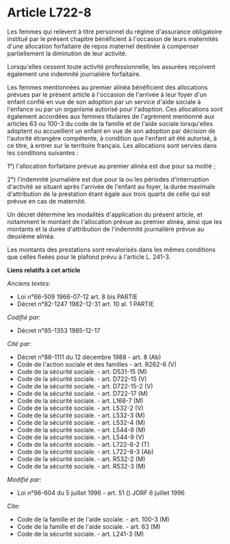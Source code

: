 # Article L722-8

Les femmes qui relèvent à titre personnel du régime d'assurance obligatoire institué par le présent chapitre bénéficient à
l'occasion de leurs maternités d'une allocation forfaitaire de repos maternel destinée à compenser partiellement la
diminution de leur activité.

Lorsqu'elles cessent toute activité professionnelle, les assurées reçoivent également une indemnité journalière forfaitaire.

Les femmes mentionnées au premier alinéa bénéficient des allocations prévues par le présent article à l'occasion de l'arrivée
à leur foyer d'un enfant confié en vue de son adoption par un service d'aide sociale à l'enfance ou par un organisme autorisé
pour l'adoption. Ces allocations sont également accordées aux femmes titulaires de l'agrément mentionné aux articles 63 ou
100-3 du code de la famille et de l'aide sociale lorsqu'elles adoptent ou accueillent un enfant en vue de son adoption par
décision de l'autorité étrangère compétente, à condition que l'enfant ait été autorisé, à ce titre, à entrer sur le
territoire français. Les allocations sont servies dans les conditions suivantes :

1°) l'allocation forfaitaire prévue au premier alinéa est due pour sa moitié ;

2°) l'indemnité journalière est due pour la ou les périodes d'interruption d'activité se situant après l'arrivée de l'enfant
au foyer, la durée maximale d'attribution de la prestation étant égale aux trois quarts de celle qui est prévue en cas de
maternité.

Un décret détermine les modalités d'application du présent article, et notamment le montant de l'allocation prévue au premier
alinéa, ainsi que les montants et la durée d'attribution de l'indemnité journalière prévue au deuxième alinéa.

Les montants des prestations sont revalorisés dans les mêmes conditions que celles fixées pour le plafond prévu à l'article
L. 241-3.

**Liens relatifs à cet article**

_Anciens textes_:

  - Loi n°66-509 1966-07-12 art. 8 bis PARTIE
  - Décret n°82-1247 1982-12-31 art. 10 al. 1 PARTIE

_Codifié par_:

  - Décret n°85-1353 1985-12-17

_Cité par_:

  - Décret n°88-1111 du 12 décembre 1988 - art. 8 (Ab)
  - Code de l'action sociale et des familles - art. R262-6 (V)
  - Code de la sécurité sociale. - art. D531-15 (M)
  - Code de la sécurité sociale. - art. D722-15 (V)
  - Code de la sécurité sociale. - art. D722-15-2 (V)
  - Code de la sécurité sociale. - art. D722-17 (M)
  - Code de la sécurité sociale. - art. L168-7 (M)
  - Code de la sécurité sociale. - art. L532-2 (V)
  - Code de la sécurité sociale. - art. L532-3 (M)
  - Code de la sécurité sociale. - art. L532-4 (M)
  - Code de la sécurité sociale. - art. L544-8 (M)
  - Code de la sécurité sociale. - art. L544-9 (V)
  - Code de la sécurité sociale. - art. L722-8-2 (T)
  - Code de la sécurité sociale. - art. L722-8-3 (Ab)
  - Code de la sécurité sociale. - art. R532-2 (M)
  - Code de la sécurité sociale. - art. R532-3 (M)

_Modifié par_:

  - Loi n°96-604 du 5 juillet 1996 - art. 51 () JORF 6 juillet 1996

_Cite_:

  - Code de la famille et de l'aide sociale. - art. 100-3 (M)
  - Code de la famille et de l'aide sociale. - art. 63 (M)
  - Code de la sécurité sociale. - art. L241-3 (M)

